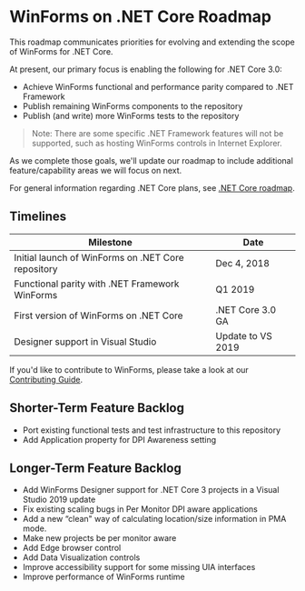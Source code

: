 # WinForms on .NET Core Roadmap

This roadmap communicates priorities for evolving and extending the scope of WinForms for .NET Core.

At present, our primary focus is enabling the following for .NET Core 3.0:

* Achieve WinForms functional and performance parity compared to .NET Framework
* Publish remaining WinForms components to the repository
* Publish (and write) more WinForms tests to the repository

> Note: There are some specific .NET Framework features will not be supported, such as hosting WinForms controls in Internet Explorer.

As we complete those goals, we'll update our roadmap to include additional feature/capability areas we will focus on next.

For general information regarding .NET Core plans, see [.NET Core
roadmap][core-roadmap].

## Timelines

| Milestone                                         | Date              |
|---                                                |---                |
|Initial launch of WinForms on .NET Core repository |Dec 4, 2018        |
|Functional parity with .NET Framework WinForms     |Q1 2019            |
|First version of WinForms on .NET Core             |.NET Core 3.0 GA   |
|Designer support in Visual Studio|Update to VS 2019|                   |

If you'd like to contribute to WinForms, please take a look at our [Contributing
Guide][contributing].

## Shorter-Term Feature Backlog

* Port existing functional tests and test infrastructure to this repository
* Add Application property for DPI Awareness setting

## Longer-Term Feature Backlog

* Add WinForms Designer support for .NET Core 3 projects in a Visual Studio 2019 update
* Fix existing scaling bugs in Per Monitor DPI aware applications
* Add a new “clean" way of calculating location/size information in PMA mode.
* Make new projects be per monitor aware
* Add Edge browser control
* Add Data Visualization controls
* Improve accessibility support for some missing UIA interfaces
* Improve performance of WinForms runtime

[comment]: <> (Links)

[core-roadmap]: https://github.com/dotnet/core/blob/master/roadmap.md
[contributing]: contributing.md